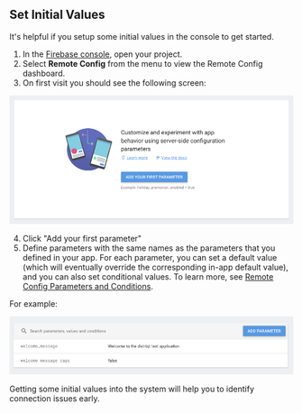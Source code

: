 
## Set Initial Values

It's helpful if you setup some initial values in the console to get started.

1. In the [Firebase console](https://console.firebase.google.com/), open your project.
2. Select **Remote Config** from the menu to view the Remote Config dashboard.
3. On first visit you should see the following screen:

![](images/remoteconfig-initialvalues.png)

4. Click "Add your first parameter" 
5. Define parameters with the same names as the parameters that you defined in your app. For each parameter, you can set a default value (which will eventually override the corresponding in-app default value), and you can also set conditional values. To learn more, see [Remote Config Parameters and Conditions](https://firebase.google.com/docs/remote-config/parameters).

For example:

![](images/remoteconfig-testvalues.png)


Getting some initial values into the system will help you to identify connection issues early.




